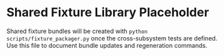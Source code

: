 # Shared Fixture Library Placeholder

Shared fixture bundles will be created with `python scripts/fixture_packager.py`
once the cross-subsystem tests are defined. Use this file to document bundle
updates and regeneration commands.

